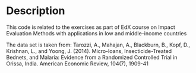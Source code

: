 # Description

This code is related to the exercises as part of EdX course on Impact Evaluation Methods with applications in low and middle-income countries

The data set is taken from: Tarozzi, A., Mahajan, A., Blackburn, B., Kopf, D., Krishnan, L., and Yoong, J. (2014). Micro-loans, Insecticide-Treated Bednets, and Malaria: Evidence from a Randomized Controlled Trial in Orissa, India. American Economic Review, 104(7), 1909-41